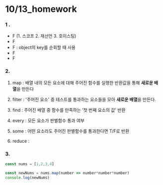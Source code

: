 # 10/13_homework



### 1 .

- F (1. 스코프 2. 재선언 3. 호이스팅)
- F
- F : object의 key를 순회할 때 사용
- F
- F



### 2. 

1. map : 배열 내의 모든 요소에 대해 주어진 함수를 실행한 반환값을 통해 **새로운 배열**을 만든다

2. filter : '주어진 요소' 중 테스트를 통과하는 요소들을 모아 **새로운 배열**을 만든다.

3. find : 주어진 배열 중 함수를 만족하는 '첫 번째 요소의 값' 반환

4. every : 모든 요소가 판별함수 통과 여부 

5. some : 어떤 요소라도 주어진 판별함수를 통과한다면 T/F로 반환

6. reduce : 




### 3. 

```javascript
const nums = [1,2,3,4]

const newNums = nums.map(number => number*number*number)
console.log(newNums)
```

